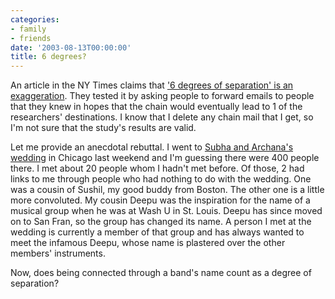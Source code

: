 ```yaml
---
categories:
- family
- friends
date: '2003-08-13T00:00:00'
title: 6 degrees?
---
```



An article in the NY Times claims that ['6 degrees of separation' is an exaggeration](http://www.nytimes.com/2003/08/12/science/12MAIL.html). They tested it by asking people to forward emails to people that they knew in hopes that the chain would eventually lead to 1 of the researchers' destinations. I know that I delete any chain mail that I get, so I'm not sure that the study's results are valid. 

Let me provide an anecdotal rebuttal. I went to [Subha and Archana's wedding](http://www.archana-subhasis.us/) in Chicago last weekend and I'm guessing there were 400 people there. I met about 20 people whom I hadn't met before. Of those, 2 had links to me through people who had nothing to do with the wedding. One was a cousin of Sushil, my good buddy from Boston. The other one is a little more convoluted. My cousin Deepu was the inspiration for the name of a musical group when he was at Wash U in St. Louis. Deepu has since moved on to San Fran, so the group has changed its name. A person I met at the wedding is currently a member of that group and has always wanted to meet the infamous Deepu, whose name is plastered over the other members' instruments.

Now, does being connected through a band's name count as a degree of separation?
